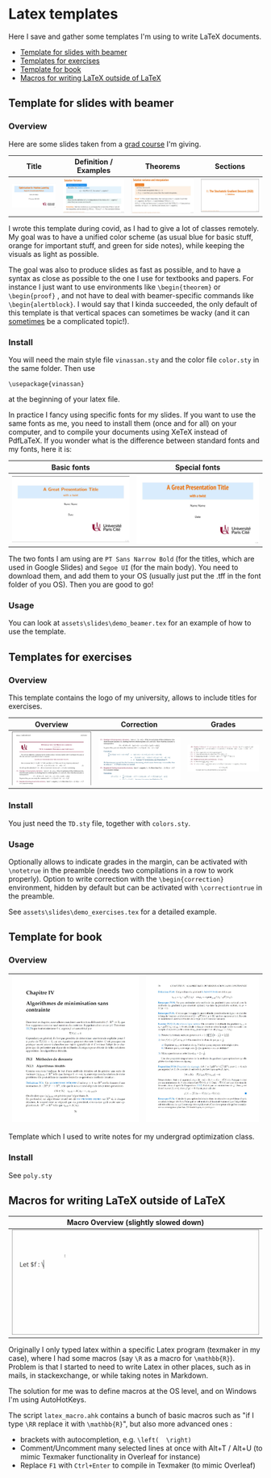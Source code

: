 # Latex templates

Here I save and gather some templates I'm using to write LaTeX documents.

- [Template for slides with beamer](##Template-for-slides-with-beamer)
- [Templates for exercises](##Templates-for-exercises)
- [Template for book](##Template-for-book)
- [Macros for writing LaTeX outside of LaTeX](##Macros-for-writing-LaTeX-outside-of-LaTeX)

## Template for slides with beamer

### Overview

Here are some slides taken from a [grad course](https://guillaume-garrigos.com/M2optimization) I'm giving.

| Title | Definition / Examples | Theorems | Sections |
| :------------------------------------: | --------------------- | -------- | -------- |
| ![](assets/slides/title.jpg) | ![](assets/slides/definition.jpg) | ![](assets/slides/theorem.jpg) | ![](assets/slides/section.jpg) |

I wrote this template during covid, as I had to give a lot of classes remotely. My goal was to have a unified color scheme (as usual blue for basic stuff, orange for important stuff, and green for side notes), while keeping the visuals as light as possible.

The goal was also to produce slides as fast as possible, and to have a syntax as close as possible to the one I use for textbooks and papers. For instance I just want to use environments like `\begin{theorem}` or `\begin{proof}` , and not have to deal with beamer-specific commands like `\begin{alertblock}`. I would say that I kinda succeeded, the only default of this template is that vertical spaces can sometimes be wacky (and it can [sometimes](https://tex.stackexchange.com/questions/615437/vertical-spacing-between-equation-and-itemize-environments) be a complicated topic!).

### Install

You will need the main style file `vinassan.sty` and the color file `color.sty` in the same folder. Then use 

```
\usepackage{vinassan}
```

at the beginning of your latex file.

In practice I fancy using specific fonts for my slides. If you want to use the same fonts as me, you need to install them (once and for all) on your computer, and to compile your documents using XeTeX instead of PdfLaTeX. If you wonder what is the difference between standard fonts and my fonts, here it is:

|            Basic fonts            | Special fonts                     |
| :-------------------------------: | --------------------------------- |
| ![](assets/slides/font_basic.jpg) | ![](assets/slides/font_xetex.jpg) |

The two fonts I am using are `PT Sans Narrow Bold` (for the titles, which are used in Google Slides) and `Segoe UI` (for the main body). You need to download them, and add them to your OS (usually just put the .tff in the font folder of you OS). Then you are good to go!

### Usage

You can look at `assets\slides\demo_beamer.tex` for an example of how to use the template.

## Templates for exercises

### Overview

This template contains the logo of my university, allows to include titles for exercises.

|              Overview              |              Correction              |              Grades              |
| :--------------------------------: | :----------------------------------: | :------------------------------: |
| ![](assets/exercises/overview.jpg) | ![](assets/exercises/correction.jpg) | ![](assets/exercises/grades.jpg) |

### Install

You just need the `TD.sty` file, together with `colors.sty`.

### Usage

Optionally allows to indicate grades in the margin, can be activated with `\notetrue` in the preamble (needs two compilations in a row to work properly). Option to write correction with the  `\begin{correction}` environment, hidden by default but can be activated with `\correctiontrue` in the preamble.

See `assets\slides\demo_exercises.tex` for a detailed example.

## Template for book

### Overview

| ![](assets/book/chapter.jpg) | ![](assets/book/example.jpg) |
| :--------------------------: | ---------------------------- |

Template which I used to write notes for my undergrad optimization class.

### Install

See `poly.sty`

## Macros for writing LaTeX outside of LaTeX

| Macro Overview (slightly slowed down) |
| ------------------------------------- |
| ![](assets/macros/demo.gif)           |

Originally I only typed latex within a specific Latex program (texmaker in my case), where I had some macros (say `\R` as a macro for `\mathbb{R}`). Problem is that I started to need to write Latex in other places, such as in mails, in stackexchange, or while taking notes in Markdown.

The solution for me was to define macros at the OS level, and on Windows I'm using AutoHotKeys.

The script `latex_macro.ahk` contains a bunch of basic macros such as "if I type `\RR` replace it with `\mathbb{R}`", but also more advanced ones :

- brackets with autocompletion, e.g. `\left(  \right)`
- Comment/Uncomment many selected lines at once with Alt+T / Alt+U (to mimic Texmaker functionality in Overleaf for instance)
- Replace `F1` with `Ctrl+Enter` to compile in Texmaker (to mimic Overleaf)

